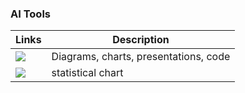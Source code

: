### AI Tools




| Links                                                                                                                                                         | Description                     |
|---------------------------------------------------------------------------------------------------------------------------------------------------------------|-------------------------------|
| <a href="https://mermaid.live/edit" target="_parent\"><img src="https://img.shields.io/badge/AI Image Tool-mermaid-blue"/></a>                                | Diagrams, charts, presentations, code |
| <a href="https://www.bic.ac.cn/ImageGP/index.php/Home/Index/index.html" target="_parent\"><img src="https://img.shields.io/badge/AI Image Tool-imageGP-blue"/></a>                                | statistical chart |







